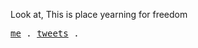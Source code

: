 Look at, This is place yearning for freedom
<p>
  <samp>
    <a href="https://qzzhu.cn">me</a> .
    <a href="https://twitter.com/Zhazhazhu_">tweets</a> .
  </samp>
</p>

<!--
**zhazhazhu/zhazhazhu** is a ✨ _special_ ✨ repository because its `README.md` (this file) appears on your GitHub profile.

Here are some ideas to get you started:

- 🔭 I’m currently working on ...
- 🌱 I’m currently learning ...
- 👯 I’m looking to collaborate on ...
- 🤔 I’m looking for help with ...
- 💬 Ask me about ...
- 📫 How to reach me: ...
- 😄 Pronouns: ...
- ⚡ Fun fact: ...
-->
